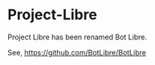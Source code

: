 Project-Libre
=============

Project Libre has been renamed Bot Libre.

See,
https://github.com/BotLibre/BotLibre

